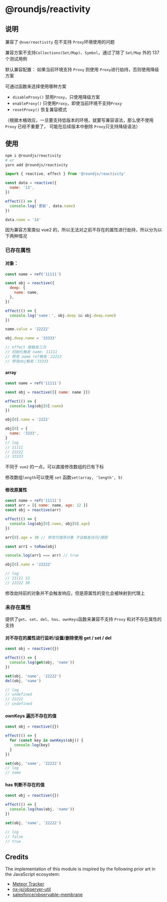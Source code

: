 # @roundjs/reactivity

## 说明

兼容了 `@vue/reactivity` 在不支持 `Proxy`环境使用的问题

兼容方案不支持`Collections(Set/Map)`、`Symbol`，通过了除了 `Set/Map` 外的 137 个测试用例

默认兼容配置： 如果当前环境支持 `Proxy` 则使用 `Proxy`进行劫持，否则使用降级方案

可通过函数来选择使用哪种方案

- `disableProxy()` 禁用`Proxy`，只使用降级方案
- `enableProxy()` 只使用`Proxy`，即使当前环境不支持`Proxy`
- `resetProxy()` 恢复兼容模式

（根据木桶效应，一旦要支持低版本的环境，就要写兼容语法，那么使不使用 `Proxy` 已经不重要了， 可能在后续版本中删除 `Proxy`只支持降级语法）

## 使用

```bash
npm i @roundjs/reactivity
# or
yarn add @roundjs/reactivity
```

```javascript
import { reactive, effect } from '@roundjs/reactivity'

const data = reactive({
  name: '13',
})

effect(() => {
  console.log('更新', data.name)
})

data.name = '14'
```

因为兼容方案类似 vue2 的，所以无法对之前不存在的属性进行劫持，所以分为以下两种情况

### 已存在属性

#### 对象：

```javascript
const name = ref('11111')

const obj = reactive({
  deep: {
    name: name,
  },
})

effect(() => {
  console.log('name：', obj.deep && obj.deep.name)
})

name.value = '22222'

obj.deep.name = '33333'

// effect 被触发三次
// 初始化触发 name: 11111
// 修改 name ref触发：22222
// 修改obj触发：33333
```

#### array

```javascript
const name = ref('11111')

const obj = reactive([{ name: name }])

effect(() => {
  console.log(obj[0].name)
})

obj[0].name = '2222'

obj[0] = {
  name: '3333',
}
// log
// 11111
// 22222
// 33333
```

不同于 `vue2` 的一点，可以直接修改数组的已有下标

修改数组`length`可以使用 `set` 函数`set(array, 'length', 5)`

#### 修改原属性

```javascript
const name = ref('11111')
const arr = [{ name: name, age: 12 }]
const obj = reactive(arr)

effect(() => {
  console.log(obj[0].name, obj[0].age)
})

arr[0].age = 30 // 修改代理原对象 不会触发访问/跟踪

const arr1 = toRaw(obj)

console.log(arr1 === arr) // true

obj[0].name = '22222'

// log
// 11111 12
// 22222 30
```

修改劫持前的对象并不会触发响应，但是原属性的变化会被映射到代理上

### 未存在属性

提供了`get`、`set`、`del`、`has`、`ownKeys`函数来兼容不支持 `Proxy` 和对不存在属性的支持

#### 对不存在的属性进行监听/设置/删除使用 get / set / del

```javascript
const obj = reactive({})

effect(() => {
  console.log(get(obj, 'name'))
})

set(obj, 'name', '22222')
del(obj, 'name')

// log
// undefined
// 22222
// undefined
```

#### ownKeys 遍历不存在的值

```javascript
const obj = reactive({})

effect(() => {
  for (const key in ownKeys(obj)) {
    console.log(key)
  }
})

set(obj, 'name', '22222')
// log
// name
```

#### has 判断不存在的值

```javascript
const obj = reactive({})

effect(() => {
  console.log(has(obj, 'name'))
})

set(obj, 'name', '22222')

// log
// false
// true
```

## Credits

The implementation of this module is inspired by the following prior art in the JavaScript ecosystem:

- [Meteor Tracker](https://docs.meteor.com/api/tracker.html)
- [nx-js/observer-util](https://github.com/nx-js/observer-util)
- [salesforce/observable-membrane](https://github.com/salesforce/observable-membrane)
